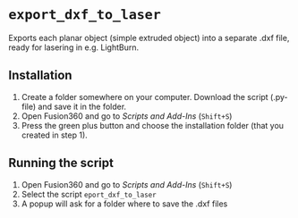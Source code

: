 # `export_dxf_to_laser`
Exports each planar object (simple extruded object) into a separate .dxf file, ready for lasering in e.g. LightBurn.

## Installation
1. Create a folder somewhere on your computer. Download the script (.py-file) and save it in the folder.
1. Open Fusion360 and go to _Scripts and Add-Ins_ (`Shift+S`)
1. Press the green plus button and choose the installation folder (that you created in step 1).

## Running the script
1. Open Fusion360 and go to _Scripts and Add-Ins_ (`Shift+S`)
1. Select the script `eport_dxf_to_laser`
1. A popup will ask for a folder where to save the .dxf files
